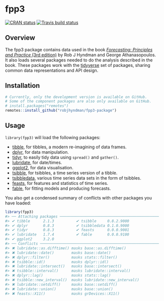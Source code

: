 
<!-- README.md is generated from README.Rmd. Please edit that file -->

# fpp3

<!-- badges: start -->

[![CRAN
status](https://www.r-pkg.org/badges/version/fpp3)](https://cran.r-project.org/package=fpp3)
[![Travis build
status](https://travis-ci.org/robjhyndman/fpp3-package.svg?branch=master)](https://travis-ci.org/robjhyndman/fpp3-package)
<!-- badges: end -->

## Overview

The fpp3 package contains data used in the book [*Forecasting:
Principles and Practice* (3rd edition)](https://OTexts.com/fpp3) by Rob
J Hyndman and George Athanasopoulos. It also loads several packages
needed to do the analysis described in the book. These packages work
with the [tidyverse](https://www.tidyverse.org/) set of packages,
sharing common data representations and API design.

## Installation

``` r
# Currently, only the development version is available on GitHub.
# Some of the component packages are also only available on GitHub.
# install.packages("remotes")
remotes::install_github("robjhyndman/fpp3-package")
```

## Usage

`library(fpp3)` will load the following packages:

  - [tibble](http://tibble.tidyverse.org), for tibbles, a modern
    re-imagining of data frames.
  - [dplyr](http://dplyr.tidyverse.org), for data manipulation.
  - [tidyr](http://tidyr.tidyverse.org), to easily tidy data using
    `spread()` and `gather()`.
  - [lubridate](https://github.com/hadley/lubridate), for date/times.
  - [ggplot2](http://ggplot2.tidyverse.org), for data visualisation.
  - [tsibble](http://tsibble.tidyverts.org), for tsibbles, a time series
    version of a tibble.
  - [tsibbledata](http://tsibbledata.tidyverts.org), various time series
    data sets in the form of tsibbles.
  - [feasts](http://feasts.tidyverts.org), for features and statistics
    of time series.
  - [fable](http://fable.tidyverts.org), for fitting models and
    producing forecasts.

You also get a condensed summary of conflicts with other packages you
have loaded:

``` r
library(fpp3)
#> ── Attaching packages ───────────────────────────────────────────────────────────────────────────── fpp3 0.1 ──
#> ✔ tibble      2.1.3          ✔ tsibble     0.8.2.9000
#> ✔ dplyr       0.8.3          ✔ tsibbledata 0.1.0.9000
#> ✔ tidyr       0.8.3          ✔ feasts      0.0.0.9001
#> ✔ lubridate   1.7.4          ✔ fable       0.0.0.9100
#> ✔ ggplot2     3.2.0
#> ── Conflicts ──────────────────────────────────────────────────────────────────────────────── fpp3_conflicts ──
#> ✖ lubridate::as.difftime() masks base::as.difftime()
#> ✖ lubridate::date()        masks base::date()
#> ✖ dplyr::filter()          masks stats::filter()
#> ✖ tsibble::id()            masks dplyr::id()
#> ✖ lubridate::intersect()   masks base::intersect()
#> ✖ tsibble::interval()      masks lubridate::interval()
#> ✖ dplyr::lag()             masks stats::lag()
#> ✖ tsibble::new_interval()  masks lubridate::new_interval()
#> ✖ lubridate::setdiff()     masks base::setdiff()
#> ✖ lubridate::union()       masks base::union()
#> ✖ feasts::X11()            masks grDevices::X11()
```
